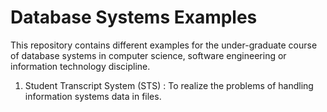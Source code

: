 # Database Systems Examples
This repository contains different examples for the under-graduate course of database systems in computer science, software engineering or information technology discipline.
1. Student Transcript System (STS) : To realize the problems of handling information systems data in files.
